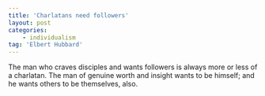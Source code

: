 ```yaml
---
title: 'Charlatans need followers'
layout: post
categories:
    - individualism
tag: 'Elbert Hubbard'
---
```


The man who craves disciples and wants followers is always more or less of a charlatan. The man of genuine worth and insight wants to be himself; and he wants others to be themselves, also.
